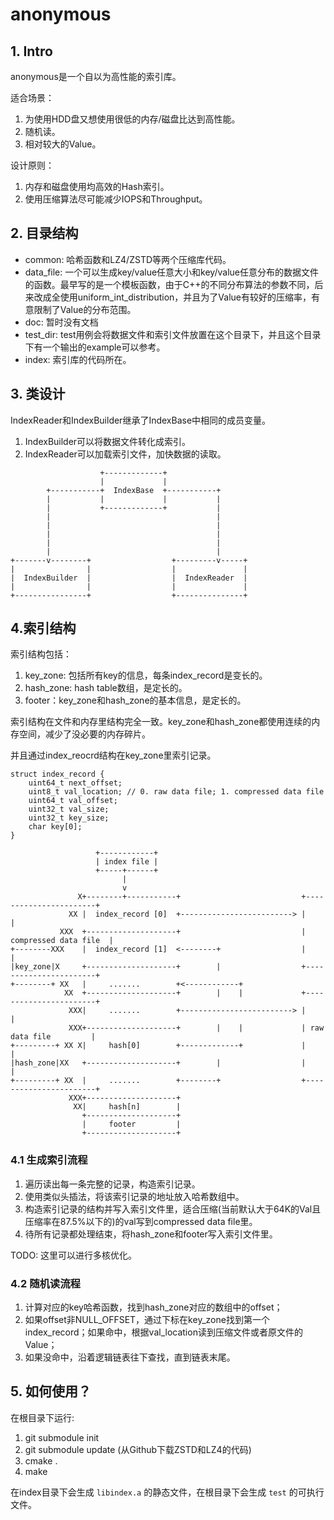 # anonymous

## 1. Intro

anonymous是一个自以为高性能的索引库。

适合场景：

1. 为使用HDD盘又想使用很低的内存/磁盘比达到高性能。
2. 随机读。
3. 相对较大的Value。

设计原则：

1. 内存和磁盘使用均高效的Hash索引。
2. 使用压缩算法尽可能减少IOPS和Throughput。

## 2. 目录结构

+ common:  哈希函数和LZ4/ZSTD等两个压缩库代码。
+ data_file:  一个可以生成key/value任意大小和key/value任意分布的数据文件的函数。最早写的是一个模板函数，由于C++的不同分布算法的参数不同，后来改成全使用uniform_int_distribution，并且为了Value有较好的压缩率，有意限制了Value的分布范围。
+ doc:  暂时没有文档
+ test_dir:  test用例会将数据文件和索引文件放置在这个目录下，并且这个目录下有一个输出的example可以参考。
+ index:  索引库的代码所在。

## 3. 类设计

IndexReader和IndexBuilder继承了IndexBase中相同的成员变量。

1. IndexBuilder可以将数据文件转化成索引。
2. IndexReader可以加载索引文件，加快数据的读取。

```
                    +-------------+
                    |             |
        +-----------+  IndexBase  +-----------+
        |           |             |           |
        |           +-------------+           |
        |                                     |
        |                                     |
        |                                     |
        |                                     |
        |                                     |
+-------v--------+                  +---------v-----+
|                |                  |               |
|  IndexBuilder  |                  |  IndexReader  |
|                |                  |               |
+----------------+                  +---------------+

```

## 4.索引结构

索引结构包括：

1. key_zone: 包括所有key的信息，每条index_record是变长的。
2. hash_zone: hash table数组，是定长的。
3. footer：key_zone和hash_zone的基本信息，是定长的。

索引结构在文件和内存里结构完全一致。key_zone和hash_zone都使用连续的内存空间，减少了没必要的内存碎片。

并且通过index_reocrd结构在key_zone里索引记录。

```
struct index_record {
    uint64_t next_offset;
    uint8_t val_location; // 0. raw data file; 1. compressed data file
    uint64_t val_offset;
    uint32_t val_size;
    uint32_t key_size;
    char key[0];
}
```

```
                   +------------+
                   | index file |
                   +-----+------+
                         |
                         v
               X+--------+-----------+                           +-----------------------+
             XX |  index_record [0]  +-------------------------> |                       |
           XXX  +--------------------+                           | compressed data file  |
+--------XXX    |  index_record [1]  <--------+                  |                       |
|key_zone|X     +--------------------+        |                  +-----------------------+
+--------+ XX   |     .......        +<------------+
            XX  +--------------------+        |    |             +-----------------------+
             XXX|     .......        +-------------------------> |                       |
             XXX+--------------------+        |    |             | raw data file         |
+---------+ XX X|     hash[0]        +-------------+             |                       |
|hash_zone|XX   +--------------------+        |                  |                       |
+---------+ XX  |     .......        +--------+                  +-----------------------+
             XXX+--------------------+
              XX|     hash[n]        |
                +--------------------+
                |     footer         |
                +--------------------+

```

### 4.1 生成索引流程

1. 遍历读出每一条完整的记录，构造索引记录。
2. 使用类似头插法，将该索引记录的地址放入哈希数组中。
3. 构造索引记录的结构并写入索引文件里，适合压缩(当前默认大于64K的Val且压缩率在87.5%以下的)的val写到compressed data file里。
4. 待所有记录都处理结束，将hash_zone和footer写入索引文件里。

TODO: 这里可以进行多核优化。

### 4.2 随机读流程

1. 计算对应的key哈希函数，找到hash_zone对应的数组中的offset；
2. 如果offset非NULL_OFFSET，通过下标在key_zone找到第一个index_record；如果命中，根据val_location读到压缩文件或者原文件的Value；
3. 如果没命中，沿着逻辑链表往下查找，直到链表末尾。

## 5. 如何使用？

在根目录下运行:

1. git submodule init
2. git submodule update (从Github下载ZSTD和LZ4的代码)
3. cmake .
4. make

在index目录下会生成 `libindex.a` 的静态文件，在根目录下会生成 `test` 的可执行文件。